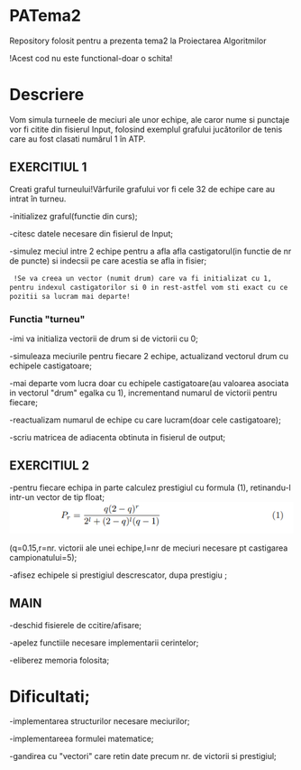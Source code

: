 # PATema2
Repository folosit pentru a prezenta tema2 la Proiectarea Algoritmilor

!Acest cod nu este functional-doar o schita!

# Descriere
Vom simula turneele de meciuri ale unor echipe, ale caror nume si punctaje vor fi citite din fisierul Input, folosind exemplul grafului jucătorilor de
tenis care au fost clasati numărul 1 în ATP. 
## EXERCITIUL 1
Creati graful turneului!Vârfurile grafului vor fi cele 32 de echipe care au intrat în turneu.

-initializez graful(functie din curs);

-citesc datele necesare din fisierul de Input;

-simulez meciul intre 2 echipe pentru a afla afla castigatorul(in functie de nr de puncte) si indecsii pe care acestia se afla in fisier;

     !Se va creea un vector (numit drum) care va fi initializat cu 1, pentru indexul castigatorilor si 0 in rest-astfel vom sti exact cu ce pozitii sa lucram mai departe!

### Functia "turneu"

-imi va initializa vectorii de drum si de victorii cu 0;

-simuleaza meciurile pentru fiecare 2 echipe, actualizand vectorul drum cu echipele castigatoare;

-mai departe vom lucra doar cu echipele castigatoare(au valoarea asociata in vectorul "drum" egalka cu 1), incrementand numarul de victorii pentru fiecare;

-reactualizam numarul de echipe cu care lucram(doar cele castigatoare);

-scriu matricea de adiacenta obtinuta in fisierul de output;

## EXERCITIUL 2

-pentru fiecare echipa in parte calculez prestigiul cu formula (1), retinandu-l intr-un vector de tip float;
![Formula Prestigiu](formula.png)

(q=0.15,r=nr. victorii ale unei echipe,l=nr de meciuri necesare pt castigarea campionatului=5);

-afisez echipele si prestigiul descrescator, dupa prestigiu ;

## MAIN

-deschid fisierele de ccitire/afisare;

-apelez functiile necesare implementarii cerintelor;

-eliberez memoria folosita;
# Dificultati;

-implementarea structurilor necesare meciurilor;

-implementareea formulei matematice;

-gandirea cu "vectori" care retin date precum nr. de victorii si prestigiul;
